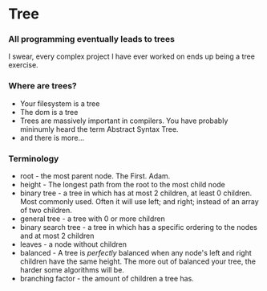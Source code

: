 # Tree

### All programming eventually leads to trees
I swear, every complex project I have ever worked on ends up being a tree exercise.

### Where are trees?
- Your filesystem is a tree
- The dom is a tree
- Trees are massively important in compilers. You have probably mininumly heard the term Abstract Syntax Tree.
- and there is more...

### Terminology
- root - the most parent node. The First. Adam.
- height - The longest path from the root to the most child node
- binary tree - a tree in which has at most 2 children, at least 0 children. Most commonly used. Often it will use left; and right; instead of an array of two children.
- general tree - a tree with 0 or more children
- binary search tree - a tree in which has a specific ordering to the nodes and at most 2 children
- leaves - a node without children
- balanced - A tree is _perfectly_ balanced when any node's left and right children have the same height.  The more out of balanced your tree, the harder some algorithms will be.
- branching factor - the amount of children a tree has.
